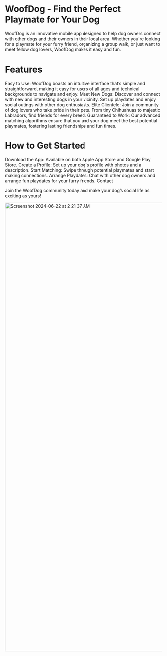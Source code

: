 # WoofDog - Find the Perfect Playmate for Your Dog
WoofDog is an innovative mobile app designed to help dog owners connect with other dogs and their owners in their local area. Whether you're looking for a playmate for your furry friend, organizing a group walk, or just want to meet fellow dog lovers, WoofDog makes it easy and fun.

# Features
Easy to Use: WoofDog boasts an intuitive interface that’s simple and straightforward, making it easy for users of all ages and technical backgrounds to navigate and enjoy.
Meet New Dogs: Discover and connect with new and interesting dogs in your vicinity. Set up playdates and enjoy social outings with other dog enthusiasts.
Elite Clientele: Join a community of dog lovers who take pride in their pets. From tiny Chihuahuas to majestic Labradors, find friends for every breed.
Guaranteed to Work: Our advanced matching algorithms ensure that you and your dog meet the best potential playmates, fostering lasting friendships and fun times.


# How to Get Started
Download the App: Available on both Apple App Store and Google Play Store.
Create a Profile: Set up your dog's profile with photos and a description.
Start Matching: Swipe through potential playmates and start making connections.
Arrange Playdates: Chat with other dog owners and arrange fun playdates for your furry friends.
Contact


Join the WoofDog community today and make your dog’s social life as exciting as yours!

<img width="1440" alt="Screenshot 2024-06-22 at 2 21 37 AM" src="https://github.com/anupamraj0900/WoofDog/assets/70150362/3d365515-62a8-4f99-91b1-e7bde598c566">


